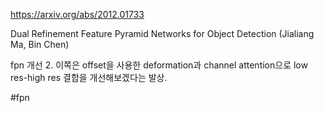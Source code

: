 https://arxiv.org/abs/2012.01733

Dual Refinement Feature Pyramid Networks for Object Detection (Jialiang Ma, Bin Chen)

fpn 개선 2. 이쪽은 offset을 사용한 deformation과 channel attention으로 low res-high res 결합을 개선해보겠다는 발상.

#fpn